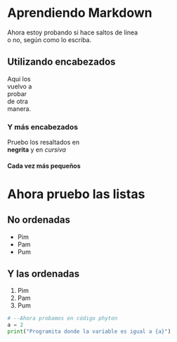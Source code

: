 # Aprendiendo Markdown

Ahora estoy probando
si hace saltos de linea  
o no, según como lo escriba.

## Utilizando encabezados

Aqui los  
vuelvo a  
probar  
de otra  
manera.

### Y más encabezados

Pruebo los resaltados en  
**negrita** y en *cursiva*

#### Cada vez más pequeños

# Ahora pruebo las listas
## No ordenadas

* Pim
* Pam
* Pum

## Y las ordenadas

1. Pim
2. Pam
3. Pum

```python
# --Ahora probamos en código phyton
a = 2
print("Programita donde la variable es igual a {a}")
```
